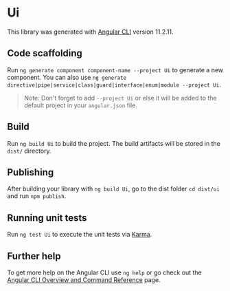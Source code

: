 # Ui

This library was generated with [Angular CLI](https://github.com/angular/angular-cli) version 11.2.11.

## Code scaffolding

Run `ng generate component component-name --project Ui` to generate a new component. You can also use `ng generate directive|pipe|service|class|guard|interface|enum|module --project Ui`.
> Note: Don't forget to add `--project Ui` or else it will be added to the default project in your `angular.json` file. 

## Build

Run `ng build Ui` to build the project. The build artifacts will be stored in the `dist/` directory.

## Publishing

After building your library with `ng build Ui`, go to the dist folder `cd dist/ui` and run `npm publish`.

## Running unit tests

Run `ng test Ui` to execute the unit tests via [Karma](https://karma-runner.github.io).

## Further help

To get more help on the Angular CLI use `ng help` or go check out the [Angular CLI Overview and Command Reference](https://angular.io/cli) page.
